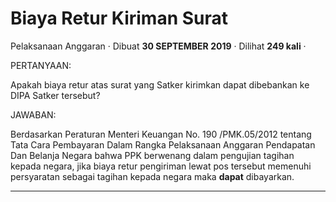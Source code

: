 Biaya Retur Kiriman Surat
=========================

Pelaksanaan Anggaran · Dibuat **30 SEPTEMBER 2019** · Dilihat **249 kali** ·

PERTANYAAN:

Apakah biaya retur atas surat yang Satker kirimkan dapat dibebankan ke DIPA Satker tersebut?

JAWABAN:

Berdasarkan Peraturan Menteri Keuangan No. 190 /PMK.05/2012 tentang Tata Cara Pembayaran Dalam Rangka Pelaksanaan Anggaran Pendapatan Dan Belanja Negara bahwa PPK berwenang dalam pengujian tagihan kepada negara, jika biaya retur pengiriman lewat pos tersebut memenuhi persyaratan sebagai tagihan kepada negara maka **dapat** dibayarkan.  

  
  
  

* * *